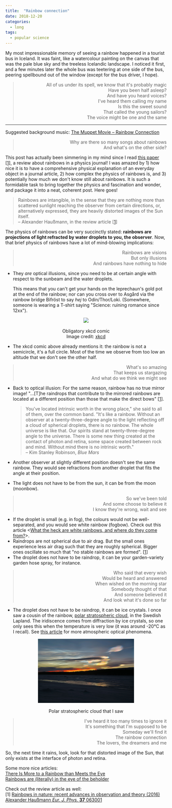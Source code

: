 ```yaml
---
title:  "Rainbow connection"
date: 2018-12-20
categories: 
  - long
tags:
  - popular science
---
```


My most impressionable memory of seeing a rainbow happened in a tourist bus in Iceland. It was faint, like a watercolour painting on the canvas that was the pale blue sky and the treeless Icelandic landscape. I noticed it first, and a few minutes later the whole bus was teetering at one side of the bus, peering spellbound out of the window (except for the bus driver, I hope).

<blockquote>
<p align="right">
All of us under its spell, we know that it's probably magic<br>  
Have you been half asleep?<br>  
And have you heard voices?<br>  
I've heard them calling my name<br>  
Is this the sweet sound<br>  
That called the young sailors?<br>  
The voice might be one and the same 
</p>
</blockquote>

---

Suggested background music: [The Muppet Movie – Rainbow Connection ](https://www.youtube.com/watch?v=fEnC5gwNAN0M)

<blockquote>
<p align="right">
Why are there so many songs about rainbows<br>   
And what's on the other side?
</p>
</blockquote>

This post has actually been simmering in my mind since I read [this paper](http://iopscience.iop.org/article/10.1088/0143-0807/37/6/063001/meta;jsessionid=7261FC35F9C0F500C705DA4198BDADAA.c1.iopscience.cld.iop.org) [[1](#ref1)], a review about rainbows in a physics journal! I was amazed by 1) how nice it is to have a comprehensive physical explanation of an everyday object in a journal article, 2) how complex the physics of rainbows is, and 3) potentially how much we don't know still about rainbows. It is such a formidable task to bring together the physics and fascination and wonder, and package it into a neat, coherent post. Here goes! 

>Rainbows are intangible, in the sense that they are nothing more than scattered sunlight reaching the observer from certain directions, or, alternatively expressed, they are heavily distorted images of the Sun itself.  
– Alexander Haußmann, in the review article [[1](#ref1)]

The physics of rainbows can be very succinctly stated: **rainbows are projections of light refracted by water droplets to you, the observer**. Now, that brief physics of rainbows have a lot of mind-blowing implications:

<blockquote>
<p align="right">
Rainbows are visions<br>  
But only illusions<br>  
And rainbows have nothing to hide  
</p>
</blockquote>

-   They _are_ optical illusions, since you need to be at certain angle with respect to the sunbeam and the water droplets. 

    This means that you can't get your hands on the leprechaun's gold pot at the end of the rainbow; nor can you cross over to Asgård via the rainbow bridge Bifröst to say _hej_ to Odin/Thor/Loki. (Somewhere, someone is wearing a T-shirt saying "Science: ruining romance since 12xx").

<p align="center">
  <img src="https://imgs.xkcd.com/comics/the_end_of_the_rainbow.png" height="200px"/>
</p>
<p align="center">
Obligatory xkcd comic<br>Image credit: <a href="https://xkcd.com/1944/">xkcd</a>
</p>

- The xkcd comic above already mentions it: the rainbow is not a semicircle, it's a full circle. Most of the time we observe from too low an altitude that we don't see the other half. 

<blockquote>
<p align="right">
What's so amazing<br>  
That keeps us stargazing<br>  
And what do we think we might see
</p>
</blockquote>

- Back to optical illusion: For the same reason, rainbow has no true mirror image! "...[T]he raindrops that contribute to the mirrored rainbows are located at a different position than those that make the direct bows" [[1](#ref1)].

    >You've located intrinsic worth in the wrong place," she said to all of them, over the common band. "It's like a rainbow. Without an observer at a twenty-three-degree angle to the light reflecting off a cloud of spherical droplets, there is no rainbow. The whole universe is like that. Our spirits stand at twenty-three-degree angle to the universe. There is some new thing created at the contact of photon and retina, some space created between rock and mind. Without mind there is no intrinsic worth."  
– Kim Stanley Robinson, _Blue Mars_

- Another observer at slightly different position doesn't see the same rainbow. They would see refractions from another droplet that fits the angle at their position.
- The light does not have to be from the sun, it can be from the moon (moonbow).

<blockquote>
<p align="right">
So we've been told<br>  
And some choose to believe it<br>  
I know they're wrong, wait and see<br>  
</p>
</blockquote>

- If the droplet is small (e.g. in fog), the colours would not be well-separated, and you would see white rainbow (fogbow).
  Check out this article <[What the heck are white rainbows, and where do they come from?](https://www.popsci.com/where-do-white-rainbows-come-from)>.
- Raindrops are not spherical due to air drag. But the small ones experience less air drag such that they are roughly spherical. Bigger ones oscillate so much that "no stable rainbows are formed". [[1](#ref1)]
- The droplet does not have to be raindrop, it can be your garden-variety garden hose spray, for instance.

<blockquote>
<p align="right">
Who said that every wish<br>  
Would be heard and answered<br>  
When wished on the morning star<br>  
Somebody thought of that<br>  
And someone believed it<br> 
And look what it's done so far
</p>
</blockquote>

- The droplet does not have to be raindrop, it can be ice crystals. I once saw a cousin of the rainbow, [polar stratospheric cloud](https://en.wikipedia.org/wiki/Polar_stratospheric_cloud), in the Swedish Lapland. The iridiscence comes from diffraction by ice crystals, so one only sees this when the temperature is very low (it was around -20°C as I recall). See [this article](https://blog.metservice.com/atmospheric-optics) for more atmospheric optical phenomena.

<p align="center">
  <img src="/images/psc.jpg" height="200px"/>
</p>
<p align="center">
Polar stratospheric cloud that I saw
</p>

<blockquote>
<p align="right">
I've heard it too many times to ignore it<br>  
It's something that I'm supposed to be<br>  
Someday we'll find it<br>  
The rainbow connection<br>  
The lovers, the dreamers and me  
</p>
</blockquote>

So, the next time it rains, look, look for that distorted image of the Sun, that only exists at the interface of photon and retina.

Some more nice articles:  
[There Is More to a Rainbow than Meets the Eye](https://medium.com/the-philipendium/there-is-more-to-a-rainbow-than-meets-the-eye-2a3e1a1c82d0)  
[Rainbows are (literally) in the eye of the beholder](https://www.popsci.com/why-rainbows-look-like)

Check out the review article as well:  
<a id="ref1"></a>
[1] [Rainbows in nature: recent advances in observation and theory (2016) Alexander Haußmann _Eur. J. Phys._ **37** 063001](http://iopscience.iop.org/article/10.1088/0143-0807/37/6/063001/meta;jsessionid=7261FC35F9C0F500C705DA4198BDADAA.c1.iopscience.cld.iop.org)

